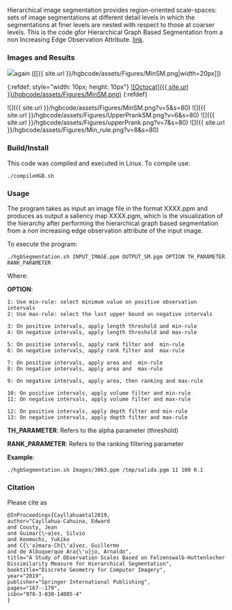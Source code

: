 Hierarchical image segmentation provides region-oriented scale-spaces:
sets of image segmentations at different detail levels in which the
segmentations at finer levels are nested with respect to those at
coarser levels. This is the code gfor Hierarchical Graph Based Segmentation from a non Increasing Edge Observation Attribute. [link](https://link.springer.com/chapter/10.1007/978-3-030-14085-4_14). 

### Images and Results
![](https://cayllahe.github.io/hgbcode/assets/Figures/2010_000666.png?v=4&s=30)again
([[{{ site.url }}/hgbcode/assets/Figures/MinSM.png|width=20px]])

{:refdef: style="width: 10px; height: 10px"}
[![Octocat]({{ site.url }}/hgbcode/assets/Figures/MinSM.png)](./somelink)
{:refdef}


![]({{ site.url }}/hgbcode/assets/Figures/MinSM.png?v=5&s=80) 
![]({{ site.url }}/hgbcode/assets/Figures/UpperPrankSM.png?v=6&s=80)
![]({{ site.url }}/hgbcode/assets/Figures/upperPrank.png?v=7&s=80)
![]({{ site.url }}/hgbcode/assets/Figures/Min_rule.png?v=8&s=80)

### Build/Install
This code was compiled and executed in Linux. To compile use:
``` 
./compileHGB.sh
```
### Usage 
The program takes as input an image file in the format XXXX.ppm and produces as output a saliency map XXXX.pgm, which is the visualization of the hierarchy after performing the hierarchical graph based segmentation from a non increasing edge observation attribute of the input image. 

To execute the program: 

```
./hgbSegmentation.sh INPUT_IMAGE.ppm OUTPUT_SM.pgm OPTION TH_PARAMETER RANK_PARAMETER
```
Where:  

**OPTION**:

```
1: Use min-rule: select minimum value on positive observation intervals
2: Use max-rule: select the last upper bound on negative intervals

3: On positive intervals, apply length threshold and min-rule
4: On negative intervals, apply length threshold and max-rule

5: On positive intervals, apply rank filter and  min-rule
6: On negative intervals, apply rank filter and  max-rule

7: On positive intervals, apply area and  min-rule
8: On negative intervals, apply area and  max-rule

9: On negative intervals, apply area, then ranking and max-rule

10: On positive intervals, apply volume filter and min-rule
11: On negative intervals, apply volume filter and max-rule

12: On positive intervals, apply depth filter and min-rule
13: On negative intervals, apply depth filter and max-rule
```

**TH_PARAMETER**: Refers to the  alpha parameter (threshold) 

**RANK_PARAMETER**: Refers to the ranking filtering parameter

**Example**: 
```
./hgbSegmentation.sh Images/3063.ppm /tmp/salida.pgm 11 100 0.1 
```

### Citation 
Please cite as

```
@InProceedings{Cayllahuaetal2019,
author="Cayllahua-Cahuina, Edward
and Cousty, Jean
and Guimar{\~a}es, Silvio
and Kenmochi, Yukiko
and C{\'a}mara-Ch{\'a}vez, Guillermo
and de Albuquerque Ara{\'u}jo, Arnaldo",
title="A Study of Observation Scales Based on Felzenswalb-Huttenlocher Dissimilarity Measure for Hierarchical Segmentation",
booktitle="Discrete Geometry for Computer Imagery",
year="2019",
publisher="Springer International Publishing",
pages="167--179",
isbn="978-3-030-14085-4"
}
```


